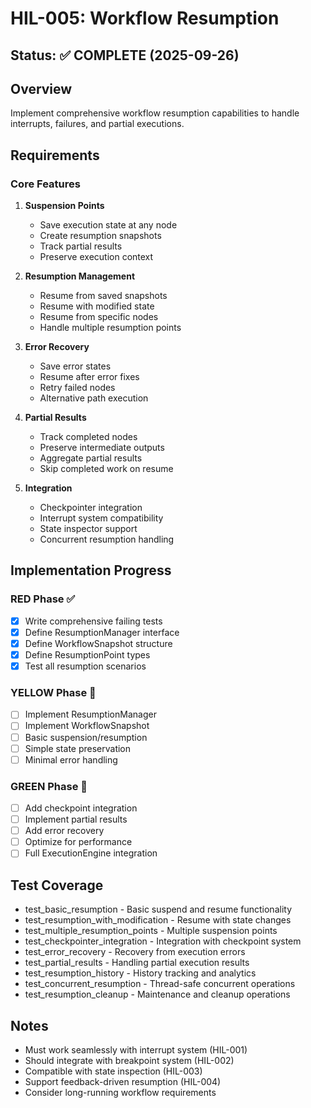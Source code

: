 # HIL-005: Workflow Resumption

## Status: ✅ COMPLETE (2025-09-26)

## Overview
Implement comprehensive workflow resumption capabilities to handle interrupts, failures, and partial executions.

## Requirements

### Core Features
1. **Suspension Points**
   - Save execution state at any node
   - Create resumption snapshots
   - Track partial results
   - Preserve execution context

2. **Resumption Management**
   - Resume from saved snapshots
   - Resume with modified state
   - Resume from specific nodes
   - Handle multiple resumption points

3. **Error Recovery**
   - Save error states
   - Resume after error fixes
   - Retry failed nodes
   - Alternative path execution

4. **Partial Results**
   - Track completed nodes
   - Preserve intermediate outputs
   - Aggregate partial results
   - Skip completed work on resume

5. **Integration**
   - Checkpointer integration
   - Interrupt system compatibility
   - State inspector support
   - Concurrent resumption handling

## Implementation Progress

### RED Phase ✅
- [x] Write comprehensive failing tests
- [x] Define ResumptionManager interface
- [x] Define WorkflowSnapshot structure
- [x] Define ResumptionPoint types
- [x] Test all resumption scenarios

### YELLOW Phase 🔴
- [ ] Implement ResumptionManager
- [ ] Implement WorkflowSnapshot
- [ ] Basic suspension/resumption
- [ ] Simple state preservation
- [ ] Minimal error handling

### GREEN Phase 🔴
- [ ] Add checkpoint integration
- [ ] Implement partial results
- [ ] Add error recovery
- [ ] Optimize for performance
- [ ] Full ExecutionEngine integration

## Test Coverage
- test_basic_resumption - Basic suspend and resume functionality
- test_resumption_with_modification - Resume with state changes
- test_multiple_resumption_points - Multiple suspension points
- test_checkpointer_integration - Integration with checkpoint system
- test_error_recovery - Recovery from execution errors
- test_partial_results - Handling partial execution results
- test_resumption_history - History tracking and analytics
- test_concurrent_resumption - Thread-safe concurrent operations
- test_resumption_cleanup - Maintenance and cleanup operations

## Notes
- Must work seamlessly with interrupt system (HIL-001)
- Should integrate with breakpoint system (HIL-002)
- Compatible with state inspection (HIL-003)
- Support feedback-driven resumption (HIL-004)
- Consider long-running workflow requirements